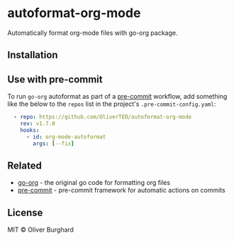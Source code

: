 # autoformat-org-mode
Automatically format org-mode files with go-org package.

## Installation

## Use with pre-commit

To run `go-org` autoformat as part of a [pre-commit][pre-commit] workflow, add something like the below to the `repos` list in the project's `.pre-commit-config.yaml`:

```yaml
  - repo: https://github.com/OliverTED/autoformat-org-mode
    rev: v1.7.0
    hooks:
      - id: org-mode-autoformat
        args: [--fix]
```

## Related

- [go-org][go-org] - the original go code for formatting org files
- [pre-commit][pre-commit] - pre-commit framework for automatic actions on commits

## License

MIT © Oliver Burghard

[go-org]: https://github.com/niklasfasching/go-org
[pre-commit]: https://pre-commit.com/
